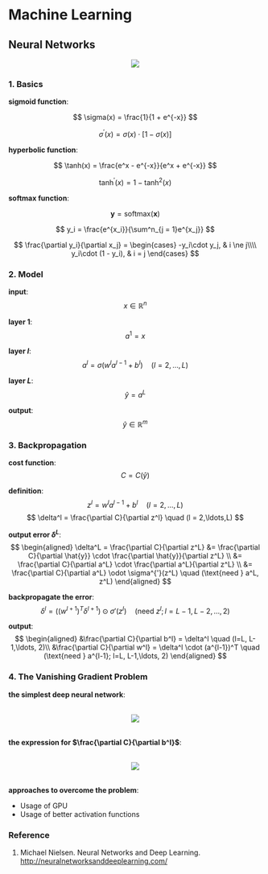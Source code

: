 # Machine Learning

## Neural Networks

<p style="text-align:center"><img src="./neuralnet.png"/>


### 1. Basics

**sigmoid function**:

$$
\sigma(x) = \frac{1}{1 + e^{-x}}
$$

$$
\sigma^{'}(x) = \sigma(x)\cdot[1 - \sigma(x)]
$$

**hyperbolic function**:

$$
\tanh(x) = \frac{e^x - e^{-x}}{e^x + e^{-x}}
$$

$$
\tanh^{'}(x) = 1 - \tanh^2(x)
$$

**softmax function**:

$$
\mathbf{y} = \text{softmax}(\mathbf{x})
$$

$$
y_i = \frac{e^{x_i}}{\sum^n_{j = 1}e^{x_j}}
$$

$$
\frac{\partial y_i}{\partial x_j} =
\begin{cases}
-y_i\cdot y_j, & i \ne j\\\\
y_i\cdot (1 - y_i), & i = j
\end{cases}
$$

### 2. Model

**input**:
$$
x \in \mathbb{R}^n 
$$ 

**layer $1$**:
$$
a^1 = x
$$

**layer $l$**:
$$
a^l = \sigma(w^la^{l-1} + b^l) \quad (l = 2,\ldots,L)
$$

**layer $L$**:
$$
\hat{y} = a^L
$$

**output**:
$$
\hat{y} \in \mathbb{R}^m 
$$

### 3. Backpropagation

**cost function**:
$$
C = C(\hat{y}) 
$$

**definition**:
$$
z^l = w^la^{l - 1} + b^l \quad (l = 2,\ldots,L)
$$
$$
\delta^l = \frac{\partial C}{\partial z^l} \quad (l = 2,\ldots,L) 
$$

**output error $\delta^L$**:
$$
\begin{aligned}
\delta^L = \frac{\partial C}{\partial z^L} &= \frac{\partial C}{\partial \hat{y}} \cdot \frac{\partial \hat{y}}{\partial z^L} \\ 
&= \frac{\partial C}{\partial a^L} \cdot \frac{\partial a^L}{\partial z^L} \\
&= \frac{\partial C}{\partial a^L} \odot \sigma^{'}(z^L) \quad (\text{need } a^L, z^L)
\end{aligned}
$$

**backpropagate the error**:
$$
\delta^{l} = ((w^{l+1})^T \delta^{l+1}) \odot
 \sigma'(z^{l}) \quad (\text{need } z^l; l=L-1, L-2,\ldots, 2)
$$

**output**:
$$
\begin{aligned}
&\frac{\partial C}{\partial b^l} = \delta^l \quad (l=L, L-1,\ldots, 2)\\
&\frac{\partial C}{\partial w^l} = \delta^l \cdot (a^{l-1})^T \quad (\text{need } a^{l-1}; l=L, L-1,\ldots, 2)
\end{aligned}
$$

### 4. The Vanishing Gradient Problem

**the simplest deep neural network**:
</br>
</br>
<p style="text-align:center"><img src="./tikz37.png"/>
</br>
</br>

**the expression for $\frac{\partial C}{\partial b^l}$**:
</br>
</br>
<p style="text-align:center"><img src="./tikz38.png"/>
</br>
</br>

**approaches to overcome the problem**:

- Usage of GPU
- Usage of better activation functions

### Reference

1. Michael Nielsen. Neural Networks and Deep Learning.
http://neuralnetworksanddeeplearning.com/